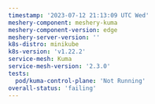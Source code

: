 ```yaml
---
timestamp: '2023-07-12 21:13:09 UTC Wed'
meshery-component: meshery-kuma
meshery-component-version: edge
meshery-server-version: ''
k8s-distro: minikube
k8s-version: 'v1.22.2'
service-mesh: Kuma
service-mesh-version: '2.3.0'
tests:
  pod/kuma-control-plane: 'Not Running'
overall-status: 'failing'
---
```

